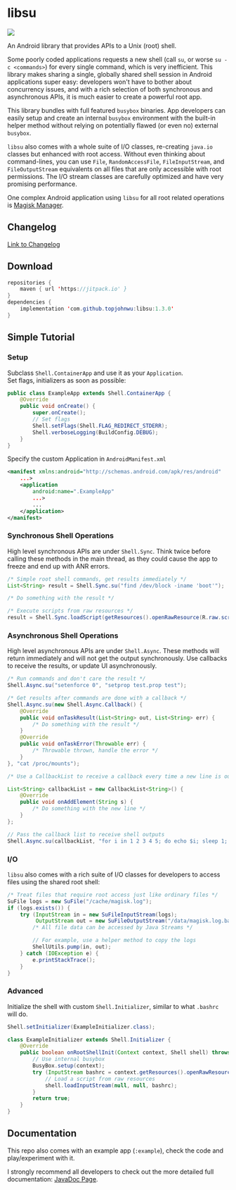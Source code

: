 # libsu

[![](https://jitpack.io/v/topjohnwu/libsu.svg)](https://jitpack.io/#topjohnwu/libsu)

An Android library that provides APIs to a Unix (root) shell.

Some poorly coded applications requests a new shell (call `su`, or worse `su -c <commands>`) for every single command, which is very inefficient. This library makes sharing a single, globally shared shell session in Android applications super easy: developers won't have to bother about concurrency issues, and with a rich selection of both synchronous and asynchronous APIs, it is much easier to create a powerful root app.

This library bundles with full featured `busybox` binaries. App developers can easily setup and create an internal `busybox` environment with the built-in helper method without relying on potentially flawed (or even no) external `busybox`.

`libsu` also comes with a whole suite of I/O classes, re-creating `java.io` classes but enhanced with root access. Without even thinking about command-lines, you can use `File`, `RandomAccessFile`, `FileInputStream`, and `FileOutputStream` equivalents on all files that are only accessible with root permissions. The I/O stream classes are carefully optimized and have very promising performance.

One complex Android application using `libsu` for all root related operations is [Magisk Manager](https://github.com/topjohnwu/MagiskManager).

## Changelog

[Link to Changelog](./CHANGELOG.md)

## Download
```java
repositories {
    maven { url 'https://jitpack.io' }
}
dependencies {
    implementation 'com.github.topjohnwu:libsu:1.3.0'
}
```

## Simple Tutorial

### Setup
Subclass `Shell.ContainerApp` and use it as your `Application`.  
Set flags, initializers as soon as possible:

```java
public class ExampleApp extends Shell.ContainerApp {
    @Override
    public void onCreate() {
        super.onCreate();
        // Set flags
        Shell.setFlags(Shell.FLAG_REDIRECT_STDERR);
        Shell.verboseLogging(BuildConfig.DEBUG);
    }
}
```

Specify the custom Application in `AndroidManifest.xml`

```xml
<manifest xmlns:android="http://schemas.android.com/apk/res/android"
    ...>
    <application
        android:name=".ExampleApp"
        ...>
        ...
    </application>
</manifest>
```

### Synchronous Shell Operations

High level synchronous APIs are under `Shell.Sync`. Think twice before calling these methods in the main thread, as they could cause the app to freeze and end up with ANR errors.

```java
/* Simple root shell commands, get results immediately */
List<String> result = Shell.Sync.su("find /dev/block -iname 'boot'");

/* Do something with the result */

/* Execute scripts from raw resources */
result = Shell.Sync.loadScript(getResources().openRawResource(R.raw.script)));
```

### Asynchronous Shell Operations

High level asynchronous APIs are under `Shell.Async`. These methods will return immediately and will not get the output synchronously. Use callbacks to receive the results, or update UI asynchronously.

```java
/* Run commands and don't care the result */
Shell.Async.su("setenforce 0", "setprop test.prop test");

/* Get results after commands are done with a callback */
Shell.Async.su(new Shell.Async.Callback() {
    @Override
    public void onTaskResult(List<String> out, List<String> err) {
        /* Do something with the result */
    }
    @Override
    public void onTaskError(Throwable err) {
        /* Throwable thrown, handle the error */
    }
}, "cat /proc/mounts");

/* Use a CallbackList to receive a callback every time a new line is outputted */

List<String> callbackList = new CallbackList<String>() {
    @Override
    public void onAddElement(String s) {
        /* Do something with the new line */
    }
};

// Pass the callback list to receive shell outputs
Shell.Async.su(callbackList, "for i in 1 2 3 4 5; do echo $i; sleep 1; done");
```

### I/O
`libsu` also comes with a rich suite of I/O classes for developers to access files using the shared root shell:

```java
/* Treat files that require root access just like ordinary files */
SuFile logs = new SuFile("/cache/magisk.log");
if (logs.exists()) {
    try (InputStream in = new SuFileInputStream(logs);
         OutputStream out = new SuFileOutputStream("/data/magisk.log.bak")) {
        /* All file data can be accessed by Java Streams */

        // For example, use a helper method to copy the logs
        ShellUtils.pump(in, out);
    } catch (IOException e) {
        e.printStackTrace();
    }
}
```

### Advanced
Initialize the shell with custom `Shell.Initializer`, similar to what `.bashrc` will do.

```java
Shell.setInitializer(ExampleInitializer.class);

class ExampleInitializer extends Shell.Initializer {
    @Override
    public boolean onRootShellInit(Context context, Shell shell) throws IOException {
        // Use internal busybox
        BusyBox.setup(context);
        try (InputStream bashrc = context.getResources().openRawResource(R.raw.bashrc)) {
            // Load a script from raw resources
            shell.loadInputStream(null, null, bashrc);
        }
        return true;
    }
}
```

## Documentation

This repo also comes with an example app (`:example`), check the code and play/experiment with it.

I strongly recommend all developers to check out the more detailed full documentation: [JavaDoc Page](https://topjohnwu.github.io/libsu).

